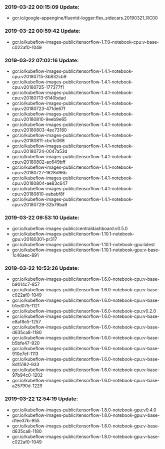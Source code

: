### 2019-03-22 00:15:09 Update:

- gcr.io/google-appengine/fluentd-logger:flex_sidecars.20190321_RC00
### 2019-03-22 00:59:42 Update:

- gcr.io/kubeflow-images-public/tensorflow-1.7.0-notebook-cpu:v-base-c022af0-1049
### 2019-03-22 07:02:16 Update:

- gcr.io/kubeflow-images-public/tensorflow-1.4.1-notebook-cpu:v20180715-3b832cb9
- gcr.io/kubeflow-images-public/tensorflow-1.4.1-notebook-cpu:v20180725-177377f1
- gcr.io/kubeflow-images-public/tensorflow-1.4.1-notebook-cpu:v20180713-6140bdad
- gcr.io/kubeflow-images-public/tensorflow-1.4.1-notebook-cpu:v20180723-471de67f
- gcr.io/kubeflow-images-public/tensorflow-1.4.1-notebook-cpu:v20180810-9eeb9e65
- gcr.io/kubeflow-images-public/tensorflow-1.4.1-notebook-cpu:v20180803-4ec73180
- gcr.io/kubeflow-images-public/tensorflow-1.4.1-notebook-cpu:v20180811-cbc1c068
- gcr.io/kubeflow-images-public/tensorflow-1.4.1-notebook-cpu:v20180724-0047a53d
- gcr.io/kubeflow-images-public/tensorflow-1.4.1-notebook-cpu:v20180802-ac649bff
- gcr.io/kubeflow-images-public/tensorflow-1.4.1-notebook-cpu:v20180727-1628d96b
- gcr.io/kubeflow-images-public/tensorflow-1.4.1-notebook-cpu:v20180804-ae83c647
- gcr.io/kubeflow-images-public/tensorflow-1.4.1-notebook-cpu:v20180810-eababf8f
- gcr.io/kubeflow-images-public/tensorflow-1.4.1-notebook-cpu:v20180729-32b79ba9
### 2019-03-22 09:53:10 Update:

- gcr.io/kubeflow-images-public/centraldashboard:v0.5.0
- gcr.io/kubeflow-images-public/tensorflow-1.10.1-notebook-gpu:v20180301-pr317
- gcr.io/kubeflow-images-public/tensorflow-1.10.1-notebook-gpu:latest
- gcr.io/kubeflow-images-public/tensorflow-1.10.1-notebook-gpu:v-base-1c46aec-891
### 2019-03-22 10:53:26 Update:

- gcr.io/kubeflow-images-public/tensorflow-1.6.0-notebook-cpu:v-base-b9014c7-857
- gcr.io/kubeflow-images-public/tensorflow-1.6.0-notebook-cpu:v-base-c022af0-1049
- gcr.io/kubeflow-images-public/tensorflow-1.6.0-notebook-cpu:v-base-b1ed075-1121
- gcr.io/kubeflow-images-public/tensorflow-1.6.0-notebook-cpu:v0.2.0
- gcr.io/kubeflow-images-public/tensorflow-1.6.0-notebook-cpu:v-base-e8af8e5-1257
- gcr.io/kubeflow-images-public/tensorflow-1.6.0-notebook-cpu:v-base-d635ca8-1180
- gcr.io/kubeflow-images-public/tensorflow-1.6.0-notebook-cpu:v-base-b5bfe47-920
- gcr.io/kubeflow-images-public/tensorflow-1.6.0-notebook-cpu:v-base-910e7ef-1113
- gcr.io/kubeflow-images-public/tensorflow-1.6.0-notebook-cpu:v-base-8d15182-933
- gcr.io/kubeflow-images-public/tensorflow-1.6.0-notebook-cpu:v-base-97b94c0-1202
- gcr.io/kubeflow-images-public/tensorflow-1.6.0-notebook-cpu:v-base-a25790d-1229
### 2019-03-22 12:54:19 Update:

- gcr.io/kubeflow-images-public/tensorflow-1.8.0-notebook-gpu:v0.4.0
- gcr.io/kubeflow-images-public/tensorflow-1.8.0-notebook-gpu:v-base-d1ee37b-955
- gcr.io/kubeflow-images-public/tensorflow-1.8.0-notebook-gpu:v-base-d635ca8-1180
- gcr.io/kubeflow-images-public/tensorflow-1.8.0-notebook-gpu:v-base-c022af0-1049
